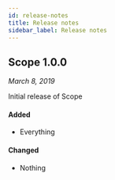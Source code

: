 ```yaml
---
id: release-notes
title: Release notes
sidebar_label: Release notes
---
```


## Scope 1.0.0

*March 8, 2019*

Initial release of Scope

#### Added

* Everything


#### Changed

* Nothing
